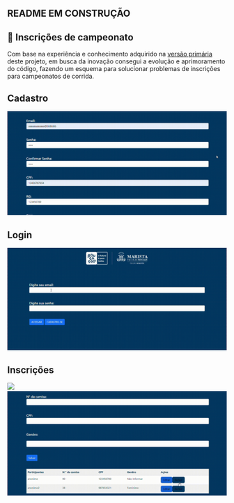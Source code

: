 
## README EM CONSTRUÇÃO     

## 🥇 Inscrições de campeonato 
Com base na experiência e conhecimento adquirido na [versão primária](https://witoriabeatriz.github.io/Cadastro-versao-primaria/) deste projeto, em busca da inovação consegui a evolução e aprimoramento do código, fazendo um esquema para solucionar problemas de inscrições para campeonatos de corrida.


## Cadastro

<img src="imgs/cep.gif">  

## Login  

<img src="imgs/login.gif">



## Inscrições

 <img src="imgs/editando.gif">  

<img src="imgs/excluindo.gif">  


